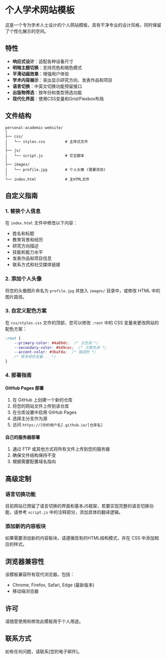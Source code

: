 # 个人学术网站模板

这是一个专为学术人士设计的个人网站模板，具有干净专业的设计风格，同时保留了个性化展示的空间。

## 特性

- **响应式设计**：适配各种设备尺寸
- **明暗主题切换**：支持亮色和暗色模式
- **平滑动画效果**：增强用户体验
- **学术内容展示**：突出显示研究方向、发表作品和项目
- **语言切换**：中英文切换功能预留接口
- **出版物筛选**：按年份和类型筛选功能
- **现代化界面**：使用CSS变量和Grid/Flexbox布局

## 文件结构

```
personal-academic-website/
│
├── css/
│   └── styles.css         # 主样式文件
│
├── js/
│   └── script.js          # 交互脚本
│
├── images/
│   └── profile.jpg        # 个人头像 (需要添加)
│
└── index.html             # 主HTML文件
```

## 自定义指南

### 1. 替换个人信息

在 `index.html` 文件中修改以下内容：

- 姓名和标题
- 教育背景和经历
- 研究方向描述
- 技能和能力水平
- 发表作品和项目信息
- 联系方式和社交媒体链接

### 2. 添加个人头像

将您的头像图片命名为 `profile.jpg` 并放入 `images/` 目录中，或修改 HTML 中的图片路径。

### 3. 自定义配色方案

在 `css/styles.css` 文件的顶部，您可以修改 `:root` 中的 CSS 变量来更改网站的配色方案：

```css
:root {
    --primary-color: #4a89dc;  /* 主色调 */
    --secondary-color: #5d9cec;  /* 次要色调 */
    --accent-color: #3bafda;  /* 强调色 */
    /* 更多颜色变量... */
}
```

### 4. 部署指南

#### GitHub Pages 部署

1. 在 GitHub 上创建一个新的仓库
2. 将您的网站文件上传到该仓库
3. 在仓库设置中启用 GitHub Pages
4. 选择主分支作为源
5. 访问 `https://[你的用户名].github.io/[仓库名]`

#### 自己的服务器部署

1. 通过 FTP 或其他方式将所有文件上传到您的服务器
2. 确保文件结构保持不变
3. 根据需要配置域名指向

## 高级定制

### 语言切换功能

目前网站已预留了语言切换的界面和基本JS框架，若要实现完整的语言切换功能，请参考 `script.js` 中的注释部分，添加具体的翻译逻辑。

### 添加新的内容板块

如果需要添加新的内容板块，请遵循现有的HTML结构模式，并在 CSS 中添加相应的样式。

## 浏览器兼容性

该模板兼容所有现代浏览器，包括：

- Chrome, Firefox, Safari, Edge (最新版本)
- 移动端浏览器

## 许可

请随意使用和修改此模板用于个人用途。

## 联系方式

如有任何问题，请联系[您的电子邮件]。 